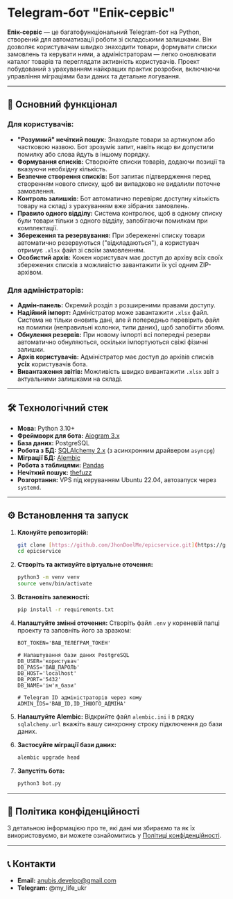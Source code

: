 # Telegram-бот "Епік-сервіс"

**Епік-сервіс** — це багатофункціональний Telegram-бот на Python, створений для автоматизації роботи зі складськими залишками. Він дозволяє користувачам швидко знаходити товари, формувати списки замовлень та керувати ними, а адміністраторам — легко оновлювати каталог товарів та переглядати активність користувачів. Проект побудований з урахуванням найкращих практик розробки, включаючи управління міграціями бази даних та детальне логування.

---
## 🚀 Основний функціонал

### Для користувачів:
* **"Розумний" нечіткий пошук:** Знаходьте товари за артикулом або частковою назвою. Бот зрозуміє запит, навіть якщо ви допустили помилку або слова йдуть в іншому порядку.
* **Формування списків:** Створюйте списки товарів, додаючи позиції та вказуючи необхідну кількість.
* **Безпечне створення списків:** Бот запитає підтвердження перед створенням нового списку, щоб ви випадково не видалили поточне замовлення.
* **Контроль залишків:** Бот автоматично перевіряє доступну кількість товару на складі з урахуванням вже зібраних замовлень.
* **Правило одного відділу:** Система контролює, щоб в одному списку були товари тільки з одного відділу, запобігаючи помилкам при комплектації.
* **Збереження та резервування:** При збереженні списку товари автоматично резервуються ("відкладаються"), а користувач отримує `.xlsx` файл зі своїм замовленням.
* **Особистий архів:** Кожен користувач має доступ до архіву всіх своїх збережених списків з можливістю завантажити їх усі одним ZIP-архівом.

### Для адміністраторів:
* **Адмін-панель:** Окремий розділ з розширеними правами доступу.
* **Надійний імпорт:** Адміністратор може завантажити `.xlsx` файл. Система не тільки оновить дані, але й попередньо перевірить файл на помилки (неправильні колонки, типи даних), щоб запобігти збоям.
* **Обнулення резервів:** При новому імпорті всі попередні резерви автоматично обнуляються, оскільки імпортуються свіжі фізичні залишки.
* **Архів користувачів:** Адміністратор має доступ до архівів списків **усіх** користувачів бота.
* **Вивантаження звітів:** Можливість швидко вивантажити `.xlsx` звіт з актуальними залишками на складі.

---
## 🛠️ Технологічний стек

* **Мова:** Python 3.10+
* **Фреймворк для бота:** [Aiogram 3.x](https://github.com/aiogram/aiogram)
* **База даних:** PostgreSQL
* **Робота з БД:** [SQLAlchemy 2.x](https://www.sqlalchemy.org/) (з асинхронним драйвером `asyncpg`)
* **Міграції БД:** [Alembic](https://alembic.sqlalchemy.org/)
* **Робота з таблицями:** [Pandas](https://pandas.pydata.org/)
* **Нечіткий пошук:** [thefuzz](https://github.com/seatgeek/thefuzz)
* **Розгортання:** VPS під керуванням Ubuntu 22.04, автозапуск через `systemd`.

---
## ⚙️ Встановлення та запуск

1.  **Клонуйте репозиторій:**
    ```bash
    git clone [https://github.com/JhonDoelMe/epicservice.git](https://github.com/JhonDoelMe/epicservice.git)
    cd epicservice
    ```

2.  **Створіть та активуйте віртуальне оточення:**
    ```bash
    python3 -m venv venv
    source venv/bin/activate
    ```

3.  **Встановіть залежності:**
    ```bash
    pip install -r requirements.txt
    ```

4.  **Налаштуйте змінні оточення:**
    Створіть файл `.env` у кореневій папці проекту та заповніть його за зразком:
    ```env
    BOT_TOKEN='ВАШ_ТЕЛЕГРАМ_ТОКЕН'

    # Налаштування бази даних PostgreSQL
    DB_USER='користувач'
    DB_PASS='ВАШ_ПАРОЛЬ'
    DB_HOST='localhost'
    DB_PORT='5432'
    DB_NAME='ім'я_бази'

    # Telegram ID адміністраторів через кому
    ADMIN_IDS='ВАШ_ID,ID_ІНШОГО_АДМІНА'
    ```

5.  **Налаштуйте Alembic:**
    Відкрийте файл `alembic.ini` і в рядку `sqlalchemy.url` вкажіть вашу синхронну строку підключення до бази даних.

6.  **Застосуйте міграції бази даних:**
    ```bash
    alembic upgrade head
    ```

7.  **Запустіть бота:**
    ```bash
    python3 bot.py
    ```

---
## 📜 Політика конфіденційності

З детальною інформацією про те, які дані ми збираємо та як їх використовуємо, ви можете ознайомитись у [Політиці конфіденційності](PRIVACY_POLICY.md).

---
## 📞 Контакти

* **Email:** anubis.develop@gmail.com
* **Telegram:** @my_life_ukr
